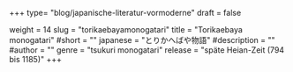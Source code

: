 +++
type= "blog/japanische-literatur-vormoderne"
draft = false

weight = 14
slug = "torikaebayamonogatari"
title = "Torikaebaya monogatari"
#short = ""
japanese = "とりかへばや物語"
#description = ""
#author = ""
genre = "tsukuri monogatari"
release = "späte Heian-Zeit (794 bis 1185)"
+++

